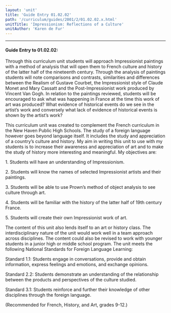 ```yaml
---
layout: 'unit'
title: 'Guide Entry 01.02.02'
path: '/curriculum/guides/2001/2/01.02.02.x.html'
unitTitle: 'Impressionism: Reflections of a Culture'
unitAuthor: 'Karen de Fur'
---
```


<body>
<hr/>
 <h4>
  Guide Entry to 01.02.02:
 </h4>
 <p>
  Through this curriculum unit students will approach Impressionist paintings with a method of analysis that will open them to French culture and history of the latter half of the nineteenth century. Through the analysis of paintings students will note comparisons and contrasts, similarities and differences between the Realism of Gustave Courbet, the Impressionist style of Claude Monet and Mary Cassatt and the Post-Impressionist work produced by Vincent Van Gogh. In relation to the paintings reviewed, students will be encouraged to ask what was happening in France at the time this work of art was produced? What evidence of historical events do we see in the artist’s work and conversely what lack of evidence of historical events is shown by the artist’s work?
 </p>
<p>
  This curriculum unit was created to complement the French curriculum in the New Haven Public High Schools. The study of a foreign language however goes beyond language itself. It includes the study and appreciation of a country’s culture and history. My aim in writing this unit to use with my students is to increase their awareness and appreciation of art and to make the study of history more interesting and meaningful. My objectives are:
 </p>
<p>
  1. Students will have an understanding of Impressionism.
 </p>
 <p>
  2. Students will know the names of selected Impressionist artists and their paintings.
 </p>
 <p>
  3. Students will be able to use Prown’s method of object analysis to see culture through art.
 </p>
 <p>
  4. Students will be familiar with the history of the latter half of 19th century France.
 </p>
 <p>
  5. Students will create their own Impressionist work of art.
 </p>
<p>
  The content of this unit also lends itself to an art or history class. The interdisciplinary nature of the unit would work well in a team approach across disciplines. The content could also be revised to work with younger students in a junior high or middle school program. The unit meets the following National Standards for Foreign Language Learning:
 </p>
 <p>
  Standard 1.1: Students engage in conversations, provide and obtain information, express feelings and emotions, and exchange opinions.
 </p>
 <p>
  Standard 2.2: Students demonstrate an understanding of the relationship between the products and perspectives of the culture studied.
 </p>
 <p>
  Standard 3.1: Students reinforce and further their knowledge of other disciplines through the foreign language.
 </p>
<p>
  (Recommended for French, History, and Art, grades 9-12.)
 </p>

</body>
